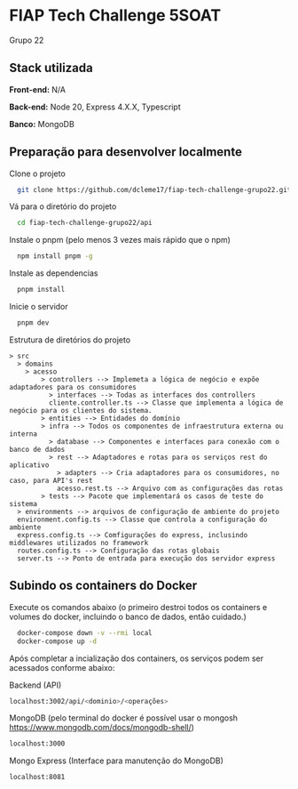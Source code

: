 
# FIAP Tech Challenge 5SOAT

Grupo 22
## Stack utilizada

**Front-end:** N/A

**Back-end:** Node 20, Express 4.X.X, Typescript

**Banco:** MongoDB



## Preparação para desenvolver localmente

Clone o projeto

```bash
  git clone https://github.com/dcleme17/fiap-tech-challenge-grupo22.git
```

Vá para o diretório do projeto

```bash
  cd fiap-tech-challenge-grupo22/api
```

Instale o pnpm (pelo menos 3 vezes mais rápido que o npm)

```bash
  npm install pnpm -g
```

Instale as dependencias

```bash
  pnpm install
```

Inicie o servidor

```bash
  pnpm dev
```

Estrutura de diretórios do projeto

    > src
      > domains
        > acesso
            > controllers --> Implemeta a lógica de negócio e expõe adaptadores para os consumidores
              > interfaces --> Todas as interfaces dos controllers
              cliente.controller.ts --> Classe que implementa a lógica de negócio para os clientes do sistema.
            > entities --> Entidades do domínio
            > infra --> Todos os componentes de infraestrutura externa ou interna
              > database --> Componentes e interfaces para conexão com o banco de dados
              > rest --> Adaptadores e rotas para os serviços rest do aplicativo
                > adapters --> Cria adaptadores para os consumidores, no caso, para API's rest
                acesso.rest.ts --> Arquivo com as configurações das rotas
            > tests --> Pacote que implementará os casos de teste do sistema
      > environments --> arquivos de configuração de ambiente do projeto
      environment.config.ts --> Classe que controla a configuração do ambiente
      express.config.ts --> Comfigurações do express, inclusindo middlewares utilizados no framework
      routes.config.ts --> Configuração das rotas globais
      server.ts --> Ponto de entrada para execução dos servidor express


## Subindo os containers do Docker

Execute os comandos abaixo (o primeiro destroi todos os containers e volumes do docker, incluindo o banco de dados, então cuidado.)

```bash
  docker-compose down -v --rmi local
  docker-compose up -d
```

Após completar a incialização dos containers, os serviços podem ser acessados conforme abaixo:

Backend (API)
```bash
localhost:3002/api/<dominio>/<operações>
```
MongoDB (pelo terminal do docker é possível usar o mongosh https://www.mongodb.com/docs/mongodb-shell/)
```bash
localhost:3000
```
Mongo Express (Interface para manutenção do MongoDB)
```bash
localhost:8081 
```
